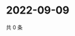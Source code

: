 # 2022-09-09

共 0 条

<!-- BEGIN WEIBO -->
<!-- 最后更新时间 Fri Sep 09 2022 00:06:54 GMT+0800 (China Standard Time) -->

<!-- END WEIBO -->
